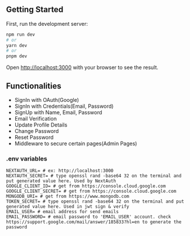 ## Getting Started

First, run the development server:

```bash
npm run dev
# or
yarn dev
# or
pnpm dev
```

Open [http://localhost:3000](http://localhost:3000) with your browser to see the result.

## Functionalities
- SignIn with OAuth(Google)
- SignIn with Credentials(Email, Password)
- SignUp with Name, Email, Password
- Email Verification
- Update Profile Details
- Change Password
- Reset Password
- Middleware to secure certain pages(Admin Pages)

### .env variables
```dotenv
NEXTAUTH_URL= # ex: http://localhost:3000
NEXTAUTH_SECRET= # type openssl rand -base64 32 on the terminal and put generated value here. Used by NextAuth
GOOGLE_CLIENT_ID= # get from https://console.cloud.google.com
GOOGLE_CLIENT_SECRET= # get from https://console.cloud.google.com
MONGODB_URI= # get from https://www.mongodb.com
TOKEN_SECRET= # type openssl rand -base64 32 on the terminal and put generated value here. Used in jwt sign & verify
EMAIL_USER= # email address for send emails
EMAIL_PASSWORD= # email password to 'EMAIL_USER' account. check https://support.google.com/mail/answer/185833?hl=en to generate the password